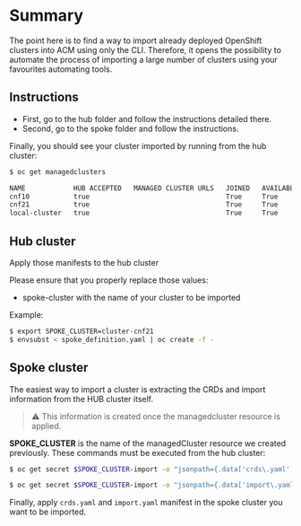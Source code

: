 # Summary

The point here is to find a way to import already deployed OpenShift clusters into ACM using only the CLI. Therefore, it opens the possibility to automate the process of importing a large number of clusters using your favourites automating tools.

## Instructions

* First, go to the hub folder and follow the instructions detailed there.
* Second, go to the spoke folder and follow the instructions.

Finally, you should see your cluster imported by running from the hub cluster:

```sh
$ oc get managedclusters

NAME            HUB ACCEPTED   MANAGED CLUSTER URLS   JOINED   AVAILABLE   AGE
cnf10           true                                  True     True        8d
cnf21           true                                  True     True        6h17m
local-cluster   true                                  True     True        27h

```

## Hub cluster

Apply those manifests to the hub cluster

Please ensure that you properly replace those values:

* spoke-cluster with the name of your cluster to be imported

Example:

```sh
$ export SPOKE_CLUSTER=cluster-cnf21
$ envsubst < spoke_definition.yaml | oc create -f -
```

## Spoke cluster

The easiest way to import a cluster is extracting the CRDs and import information from the HUB cluster itself.

> :warning: This information is created once the managedcluster resource is applied.

**SPOKE_CLUSTER** is the name of the managedCluster resource we created previously. These commands must be executed from the hub cluster:

```sh 
$ oc get secret $SPOKE_CLUSTER-import -o "jsonpath={.data['crds\.yaml']}" -n $SPOKE_CLUSTER | base64 -d > crds.yaml 

```

```sh
$ oc get secret $SPOKE_CLUSTER-import -o "jsonpath={.data['import\.yaml']}" -n $SPOKE_CLUSTER | base64 -d > import.yaml
```

Finally, apply `crds.yaml` and `import.yaml` manifest in the spoke cluster you want to be imported.
